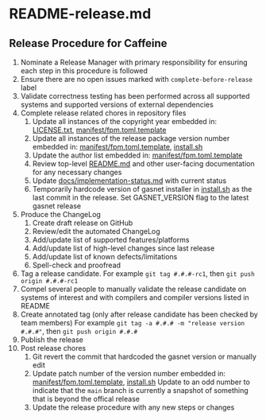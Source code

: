 README-release.md
========

Release Procedure for Caffeine
-------------
1. Nominate a Release Manager with primary responsibility for ensuring each step in this
   procedure is followed
2. Ensure there are no open issues marked with `complete-before-release` label
3. Validate correctness testing has been performed across all supported systems and supported
   versions of external dependencies
4. Complete release related chores in repository files
    1. Update all instances of the copyright year embedded in: [LICENSE.txt](../LICENSE.txt),
       [manifest/fpm.toml.template](../manifest/fpm.toml.template)
    2. Update all instances of the release package version number embedded in:
       [manifest/fpm.toml.template](../manifest/fpm.toml.template), [install.sh](../install.sh)
    3. Update the author list embedded in: [manifest/fpm.toml.template](../manifest/fpm.toml.template)
    4. Review top-level [README.md](../README.md) and other user-facing documentation for any
       necessary changes
    5. Update [docs/implementation-status.md](../docs/implementation-status.md) with current status
    6. Temporarily hardcode version of gasnet installer in [install.sh](../install.sh) as the
       last commit in the release. Set GASNET_VERSION flag to the latest gasnet release
5. Produce the ChangeLog
    1. Create draft release on GitHub
    2. Review/edit the automated ChangeLog
    3. Add/update list of supported features/platforms
    4. Add/update list of high-level changes since last release
    5. Add/update list of known defects/limitations
    6. Spell-check and proofread
6. Tag a release candidate. For example `git tag #.#.#-rc1`, then `git push origin #.#.#-rc1`
7. Compel several people to manually validate the release candidate on systems of interest
   and with compilers and compiler versions listed in README
8. Create annotated tag (only after release candidate has been checked by team members)
    For example `git tag -a #.#.# -m "release version #.#.#"`, then `git push origin #.#.#`
9. Publish the release
10. Post release chores
    1. Git revert the commit that hardcoded the gasnet version or manually edit
    2. Update patch number of the version number embedded in:
       [manifest/fpm.toml.template](../manifest/fpm.toml.template), [install.sh](../install.sh)
       Update to an odd number to indicate that the `main` branch is currently a snapshot of something
       that is beyond the offical release
    3. Update the release procedure with any new steps or changes
